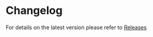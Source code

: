 # Changelog

For details on the latest version please refer to [Releases](https://github.com/JochenHeckl/DataBinding/releases/) 